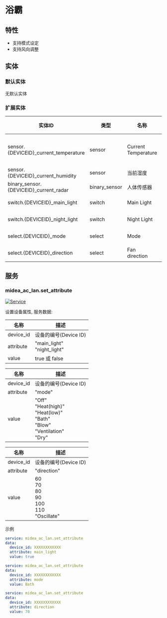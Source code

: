 # 浴霸
## 特性
- 支持模式设定
- 支持风向调整

## 实体
### 默认实体
无默认实体

### 扩展实体

| 实体ID                                  | 类型     | 名称                  | 描述   |
|---------------------------------------|--------|---------------------|------|
| sensor.{DEVICEID}_current_temperature | sensor | Current Temperature | 当前温度 |
| sensor.{DEVICEID}_current_humidity      | sensor        | 当前湿度    |
| binary_sensor.{DEVICEID}_current_radar  | binary_sensor | 人体传感器 |
| switch.{DEVICEID}_main_light          | switch | Main Light          | 主灯   |
| switch.{DEVICEID}_night_light         | switch | Night Light         | 夜灯   |
| select.{DEVICEID}_mode                | select | Mode                | 模式   |
| select.{DEVICEID}_direction           | select | Fan direction       | 风向   |

## 服务

### midea_ac_lan.set_attribute

[![Service](https://my.home-assistant.io/badges/developer_call_service.svg)](https://my.home-assistant.io/redirect/developer_call_service/?service=midea_ac_lan.set_attribute)

设置设备属性, 服务数据:

| 名称        | 描述                             |
|-----------|--------------------------------|
| device_id | 设备的编号(Device ID)               |
| attribute | "main_light"<br/>"night_light" |
| value     | true 或 false                   |

| 名称        | 描述                                                                                       |
|-----------|------------------------------------------------------------------------------------------|
| device_id | 设备的编号(Device ID)                                                                         |
| attribute | "mode"                                                                                   |
| value     | "Off"<br/>"Heat(high)"<br/>"Heat(low)"<br/>"Bath"<br/>"Blow"<br/>"Ventilation"<br/>"Dry" |

| 名称        | 描述                                                      |
|-----------|---------------------------------------------------------|
| device_id | 设备的编号(Device ID)                                        |
| attribute | "direction"                                             |
| value     | 60<br/>70<br/>80<br/>90<br/>100<br/>110<br/>"Oscillate" |

示例
```yaml
service: midea_ac_lan.set_attribute
data:
  device_id: XXXXXXXXXXXX
  attribute: main_light
  value: true
```

```yaml
service: midea_ac_lan.set_attribute
data:
  device_id: XXXXXXXXXXXX
  attribute: mode
  value: Bath
```

```yaml
service: midea_ac_lan.set_attribute
data:
  device_id: XXXXXXXXXXXX
  attribute: direction
  value: 70
```
